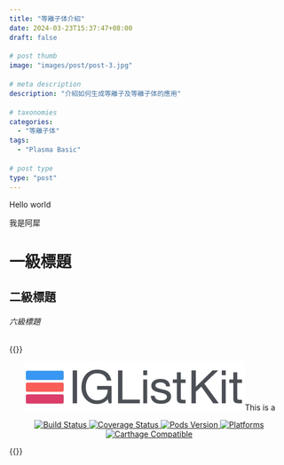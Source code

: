 ```yaml
---
title: "等離子体介紹"
date: 2024-03-23T15:37:47+08:00
draft: false

# post thumb
image: "images/post/post-3.jpg"

# meta description
description: "介紹如何生成等離子及等離子体的應用"

# taxonomies
categories: 
  - "等離子体"
tags:
  - "Plasma Basic"

# post type
type: "post"
---
```



Hello world

我是阿犀

# 一級標題

## 二級標題

###### 六級標題

{{<raw>}}
  <p align="center">
    <img src="https://raw.githubusercontent.com/Instagram/IGListKit/master/Resources/logo-animation.gif" width=400 />This is a
  </p>

  <p align="center">
      <a href="https://travis-ci.org/Instagram/IGListKit">
          <img src="https://travis-ci.org/Instagram/IGListKit.svg?branch=master&style=flat"
              alt="Build Status">
      </a>
      <a href="https://coveralls.io/github/Instagram/IGListKit?branch=master">
        <img src="https://coveralls.io/repos/github/Instagram/IGListKit/badge.svg?branch=master"
            alt="Coverage Status" />
      </a>
      <a href="https://cocoapods.org/pods/IGListKit">
          <img src="https://img.shields.io/cocoapods/v/IGListKit.svg?style=flat"
              alt="Pods Version">
      </a>
      <a href="https://instagram.github.io/IGListKit/">
          <img src="https://img.shields.io/cocoapods/p/IGListKit.svg?style=flat"
              alt="Platforms">
      </a>
      <a href="https://github.com/Carthage/Carthage">
          <img src="https://img.shields.io/badge/Carthage-compatible-brightgreen.svg?style=flat"
              alt="Carthage Compatible">
      </a>
  </p>
{{</raw>}}